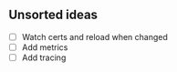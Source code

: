 Unsorted ideas
--------------
- [ ] Watch certs and reload when changed
- [ ] Add metrics
- [ ] Add tracing